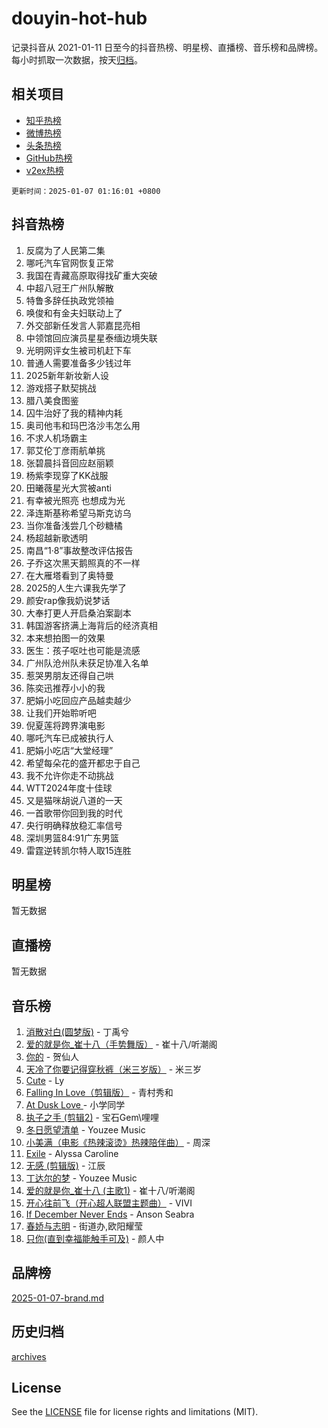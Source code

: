 # douyin-hot-hub

记录抖音从 2021-01-11 日至今的抖音热榜、明星榜、直播榜、音乐榜和品牌榜。每小时抓取一次数据，按天[归档](archives)。

## 相关项目

- [知乎热榜](https://github.com/lonnyzhang423/zhihu-hot-hub)
- [微博热榜](https://github.com/lonnyzhang423/weibo-hot-hub)
- [头条热榜](https://github.com/lonnyzhang423/toutiao-hot-hub)
- [GitHub热榜](https://github.com/lonnyzhang423/github-hot-hub)
- [v2ex热榜](https://github.com/lonnyzhang423/v2ex-hot-hub)


`更新时间：2025-01-07 01:16:01 +0800`

## 抖音热榜

1. 反腐为了人民第二集
1. 哪吒汽车官网恢复正常
1. 我国在青藏高原取得找矿重大突破
1. 中超八冠王广州队解散
1. 特鲁多辞任执政党领袖
1. 唤俊和有金夫妇联动上了
1. 外交部新任发言人郭嘉昆亮相
1. 中领馆回应演员星星泰缅边境失联
1. 光明网评女生被司机赶下车
1. 普通人需要准备多少钱过年
1. 2025新年新妆新人设
1. 游戏搭子默契挑战
1. 腊八美食图鉴
1. 囚牛治好了我的精神内耗
1. 奥司他韦和玛巴洛沙韦怎么用
1. 不求人机场霸主
1. 郭艾伦丁彦雨航单挑
1. 张碧晨抖音回应赵丽颖
1. 杨紫李现穿了KK战服
1. 田曦薇星光大赏被anti
1. 有幸被光照亮 也想成为光
1. 泽连斯基称希望马斯克访乌
1. 当你准备浅尝几个砂糖橘
1. 杨超越新歌透明
1. 南昌“1·8”事故整改评估报告
1. 子乔这次黑天鹅照真的不一样
1. 在大雁塔看到了奥特曼
1. 2025的人生六课我先学了
1. 颜安rap像我奶说梦话
1. 大奉打更人开启桑泊案副本
1. 韩国游客挤满上海背后的经济真相
1. 本来想拍图一的效果
1. 医生：孩子呕吐也可能是流感
1. 广州队沧州队未获足协准入名单
1. 惹哭男朋友还得自己哄
1. 陈奕迅推荐小小的我
1. 肥娟小吃回应产品越卖越少
1. 让我们开始聆听吧
1. 倪夏莲将跨界演电影
1. 哪吒汽车已成被执行人
1. 肥娟小吃店“大堂经理”
1. 希望每朵花的盛开都忠于自己
1. 我不允许你走不动挑战
1. WTT2024年度十佳球
1. 又是猫咪胡说八道的一天
1. 一首歌带你回到我的时代
1. 央行明确释放稳汇率信号
1. 深圳男篮84:91广东男篮
1. 雷霆逆转凯尔特人取15连胜

## 明星榜

暂无数据

## 直播榜

暂无数据

## 音乐榜

1. [消散对白(圆梦版)](https://sf5-hl-cdn-tos.douyinstatic.com/obj/tos-cn-ve-2774/og4jB5I5IizzoZVAAAzWgBMAsMDWoArfwBOiFs) - 丁禹兮
1. [爱的就是你_崔十八（手势舞版）](https://sf5-hl-cdn-tos.douyinstatic.com/obj/tos-cn-ve-2774/oApB2AigNyB4sTw7JhBOikMAf0oDJzMWBuIrgm) - 崔十八/听潮阁
1. [你的](https://sf5-hl-cdn-tos.douyinstatic.com/obj/tos-cn-ve-2774/oYuIeKf42jB7sEV6B2upMdpYAgfrQWj0FeRegh) - 贺仙人
1. [天冷了你要记得穿秋裤（米三岁版）](https://sf5-hl-cdn-tos.douyinstatic.com/obj/tos-cn-ve-2774/oQlIwVIDWiZ6BQilAorS7MA0AgCkQDvcZAdm1) - 米三岁
1. [Cute](https://sf5-hl-cdn-tos.douyinstatic.com/obj/tos-cn-ve-2774/o4IbIzHWKAAB4wsS5qMBRiiAlEBGTpQRNfFvuo) - Ly
1. [Falling In Love（剪辑版）](https://sf5-hl-cdn-tos.douyinstatic.com/obj/tos-cn-ve-2774/o8ajpA8zzgBPahbBIO8AcKGBLJezFCRd1wfP9f) - 青村秀和
1. [ At Dusk  Love ](https://sf5-hl-cdn-tos.douyinstatic.com/obj/tos-cn-ve-2774/o8CrpCf5CaYgI4ZrtQgMQAFEfuGqNnRSDQAPBc) - 小学同学
1. [执子之手 (剪辑2)](https://sf5-hl-cdn-tos.douyinstatic.com/obj/tos-cn-ve-2774/oUoZLQjCc31XzqsBnBQUNgeKtYPBcgbFDwtfcu) - 宝石Gem\哩哩
1. [冬日愿望清单](https://sf5-hl-cdn-tos.douyinstatic.com/obj/tos-cn-ve-2774/oIIgUOeamCFCVAzxN6MFRLIBlLGpUqQxeeHrLE) - Youzee Music
1. [小美满（电影《热辣滚烫》热辣陪伴曲）](https://sf5-hl-cdn-tos.douyinstatic.com/obj/tos-cn-ve-2774/o0GAn2lSgfZIDUgtevCGDQYnFg4CwnrBaxbTZL) - 周深
1. [Exile](https://sf5-hl-cdn-tos.douyinstatic.com/obj/tos-cn-ve-2774/oYj4gAQTknKE3WW0Je8KGmQ7z1cA4FefwtbufD) - Alyssa Caroline
1. [无感 (剪辑版)](https://sf5-hl-cdn-tos.douyinstatic.com/obj/tos-cn-ve-2774/o0eIsUzJBDlQaQFC5OFlgbMEZC1TFYBftOBn6p) - 江辰
1. [丁达尔的梦](https://sf5-hl-cdn-tos.douyinstatic.com/obj/tos-cn-ve-2774/oMU3WirUZBVQkAC9ccG5P2IQirziZM2RTInUY) - Youzee Music
1. [爱的就是你_崔十八 (主歌1)](https://sf6-cdn-tos.douyinstatic.com/obj/tos-cn-ve-2774/oI5BO5DhFZ6UTcNCnZaOCBLtZ7WIMQGfgnXf5E) - 崔十八/听潮阁
1. [开心往前飞（开心超人联盟主题曲）](https://sf5-hl-cdn-tos.douyinstatic.com/obj/tos-cn-ve-2774/9d8fb7c82cf1421fb93a9fe925275e0a) - VIVI
1. [If December Never Ends](https://sf5-hl-cdn-tos.douyinstatic.com/obj/tos-cn-ve-2774/oY1IQMoTgCFIBg8RZifyqlBBt1UFgitTYmxeOS) - Anson Seabra
1. [春娇与志明](https://sf5-hl-cdn-tos.douyinstatic.com/obj/tos-cn-ve-2774/e530d8fceb7044b39707d7f9ff54add1) - 街道办,欧阳耀莹
1. [只你(直到幸福能触手可及)](https://sf5-hl-cdn-tos.douyinstatic.com/obj/tos-cn-ve-2774/o0lBkRDzFTeaVSUz3ZZSCBVtZ5DIMQGfgmEAuE) - 颜人中

## 品牌榜

[2025-01-07-brand.md](archives/2025-01-07-brand.md)

## 历史归档

[archives](archives)

## License

See the [LICENSE](LICENSE) file for license rights and limitations (MIT).
